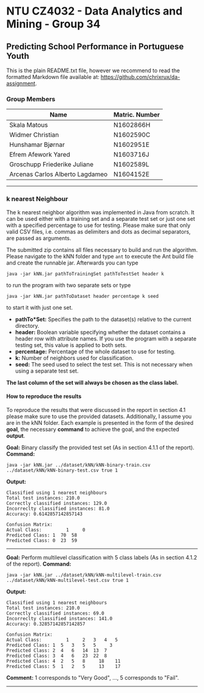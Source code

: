 # NTU CZ4032 - Data Analytics and Mining - Group 34
## Predicting School Performance in Portuguese Youth
This is the plain README.txt file, however we recommend to read the formatted Markdown file available at: https://github.com/chrixrux/da-assignment.

### Group Members
Name | Matric. Number
---- | -------------
Skala Matous | N1602866H
Widmer Christian | N1602590C
Hunshamar Bjørnar | N1602951E
Efrem Afework Yared | N1603716J
Groschupp Friederike Juliane | N1602589L
Arcenas Carlos Alberto Lagdameo | N1604152E

____

### k nearest Neighbour  
The k nearest neighbor algorithm was implemented in Java from scratch. It can be used either with a training set and a separate test set or just one set with a specified percentage to use for testing.
Please make sure that only valid CSV files, i.e. commas as delimiters and dots as decimal separators, are passed as arguments.

The submitted zip contains all files necessary to build and run the algorithm. Please navigate to the kNN folder and type `ant` to execute the Ant build file and create the runnable jar. Afterwards you can type
```
java -jar kNN.jar pathToTrainingSet pathToTestSet header k
```
to run the program with two separate sets or type
```
java -jar kNN.jar pathToDataset header percentage k seed
```
to start it with just one set.

- **pathTo*Set:** Specifies the path to the dataset(s) relative to the current directory.
- **header:** Boolean variable specifying whether the dataset contains a header row with attribute names. If you use the program with a separate testing set, this value is applied to both sets.
- **percentage:** Percentage of the whole dataset to use for testing.
- **k:** Number of neighbors used for classification.
- **seed:** The seed used to select the test set. This is not necessary when using a separate test set.

**The last column of the set will always be chosen as the class label.**

#### How to reproduce the results
To reproduce the results that were discussed in the report in section 4.1 please make sure to use the provided datasets. Additionally, I assume you are in the kNN folder. Each example is presented in the form of the desired **goal**, the necessary **command** to achieve the goal, and the expected **output**.

**Goal:** Binary classify the provided test set (As in section 4.1.1 of the report).
**Command:**
```
java -jar kNN.jar ../dataset/kNN/kNN-binary-train.csv ../dataset/kNN/kNN-binary-test.csv true 1
```
**Output:**
```
Classified using 1 nearest neighbours
Total test instances: 210.0
Correctly classified instances: 129.0
Incorreclty classified instances: 81.0
Accuracy: 0.6142857142857143

Confusion Matrix:
Actual Class: 		  1 	0
Predicted Class: 1	70	58
Predicted Class: 0	23	59
```
____

**Goal:** Perform multilevel classification with 5 class labels (As in section 4.1.2 of the report).
**Command:**
```
java -jar kNN.jar ../dataset/kNN/kNN-multilevel-train.csv ../dataset/kNN/kNN-multilevel-test.csv true 1

```
**Output:**
```
Classified using 1 nearest neighbours
Total test instances: 210.0
Correctly classified instances: 69.0
Incorreclty classified instances: 141.0
Accuracy: 0.32857142857142857

Confusion Matrix:
Actual Class: 		  1 	2  	3  	4  	5
Predicted Class: 1	5  	3  	5  	5	  3
Predicted Class: 2	4  	6  	14	13	7
Predicted Class: 3	4  	6  	23	22	8
Predicted Class: 4	2  	5  	8	  18	11
Predicted Class: 5	1  	2  	5	  13	17
```
**Comment:** 1 corresponds to "Very Good", ..., 5 corresponds to "Fail".
_____
